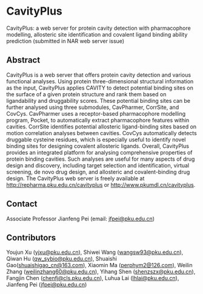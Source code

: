 # CavityPlus
CavityPlus: a web server for protein cavity detection with pharmacophore modelling, allosteric site identification and covalent ligand binding ability prediction (submitted in NAR web server issue)

## Abstract
CavityPlus is a web server that offers protein cavity detection and various functional analyses. Using protein three-dimensional structural information as the input, CavityPlus applies CAVITY to detect potential binding sites on the surface of a given protein structure and rank them based on ligandability and druggability scores. These potential binding sites can be further analysed using three submodules, CavPharmer, CorrSite, and CovCys. CavPharmer uses a receptor-based pharmacophore modelling program, Pocket, to automatically extract pharmacophore features within cavities. CorrSite identifies potential allosteric ligand-binding sites based on motion correlation analyses between cavities. CovCys automatically detects druggable cysteine residues, which is especially useful to identify novel binding sites for designing covalent allosteric ligands. Overall, CavityPlus provides an integrated platform for analysing comprehensive properties of protein binding cavities. Such analyses are useful for many aspects of drug design and discovery, including target selection and identification, virtual screening, de novo drug design, and allosteric and covalent-binding drug design. The CavityPlus web server is freely available at http://repharma.pku.edu.cn/cavityplus or http://www.pkumdl.cn/cavityplus.

## Contact
Associate Professor Jianfeng Pei (email: jfpei@pku.edu.cn)

## Contributors
Youjun Xu (yjxu@pku.edu.cn), Shiwei Wang (wangsw93@pku.edu.cn), Qiwan Hu (qw_sybio@pku.edu.cn), Shuaishi Gao(shuaishigao_cn@163.com), Xiaomin Ma (perphym2@126.com), Weilin Zhang (weilinzhang60@pku.edu.cn), Yihang Shen (shenzszx@pku.edu.cn), Fangjin Chen (chenfj@cls.pku.edu.cn), Luhua Lai (lhlai@pku.edu.cn), Jianfeng Pei (jfpei@pku.edu.cn)

